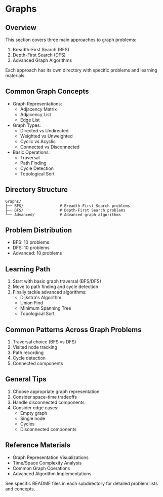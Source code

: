 # Graphs

## Overview

This section covers three main approaches to graph problems:

1. Breadth-First Search (BFS)
2. Depth-First Search (DFS)
3. Advanced Graph Algorithms

Each approach has its own directory with specific problems and learning materials.

## Common Graph Concepts

- Graph Representations:
  - Adjacency Matrix
  - Adjacency List
  - Edge List
- Graph Types:
  - Directed vs Undirected
  - Weighted vs Unweighted
  - Cyclic vs Acyclic
  - Connected vs Disconnected
- Basic Operations:
  - Traversal
  - Path Finding
  - Cycle Detection
  - Topological Sort

## Directory Structure

```
Graphs/
├── BFS/                # Breadth-First Search problems
├── DFS/                # Depth-First Search problems
└── Advanced/           # Advanced graph algorithms
```

## Problem Distribution

- BFS: 10 problems
- DFS: 10 problems
- Advanced: 10 problems

## Learning Path

1. Start with basic graph traversal (BFS/DFS)
2. Move to path finding and cycle detection
3. Finally tackle advanced algorithms:
   - Dijkstra's Algorithm
   - Union Find
   - Minimum Spanning Tree
   - Topological Sort

## Common Patterns Across Graph Problems

1. Traversal choice (BFS vs DFS)
2. Visited node tracking
3. Path recording
4. Cycle detection
5. Connected components

## General Tips

1. Choose appropriate graph representation
2. Consider space-time tradeoffs
3. Handle disconnected components
4. Consider edge cases:
   - Empty graph
   - Single node
   - Cycles
   - Disconnected components

## Reference Materials

- Graph Representation Visualizations
- Time/Space Complexity Analysis
- Common Graph Operations
- Advanced Algorithm Implementations

See specific README files in each subdirectory for detailed problem lists and concepts.
